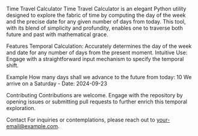Time Travel Calculator
Time Travel Calculator is an elegant Python utility designed to explore the fabric of time by computing the day of the week and the precise date for any given number of days from today. This tool, with its blend of simplicity and profundity, enables one to traverse both future and past with mathematical grace.

Features
Temporal Calculation: Accurately determines the day of the week and date for any number of days from the present moment.
Intuitive Use: Engage with a straightforward input mechanism to specify the temporal shift.

Example
How many days shall we advance to the future from today: 10
We arrive on a Saturday - Date: 2024-09-23


Contributing
Contributions are welcome. Engage with the repository by opening issues or submitting pull requests to further enrich this temporal exploration.

Contact
For inquiries or contemplations, please reach out to your-email@example.com.
